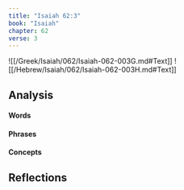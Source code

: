 ```yaml
---
title: "Isaiah 62:3"
book: "Isaiah"
chapter: 62
verse: 3
---
```

![[/Greek/Isaiah/062/Isaiah-062-003G.md#Text]]
![[/Hebrew/Isaiah/062/Isaiah-062-003H.md#Text]]

## Analysis

#### Words

#### Phrases

#### Concepts

## Reflections
